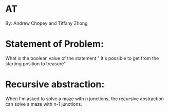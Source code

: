 # AT
By: Andrew Chopey and Tiffany Zhong
# Statement of Problem:
What is the boolean value of the statement " it's possible to get from the starting position to treasure"
# Recursive abstraction:
When I'm asked to solve a maze with n junctions, the recursive abstraction can solve a maze with n-1 junctions.
